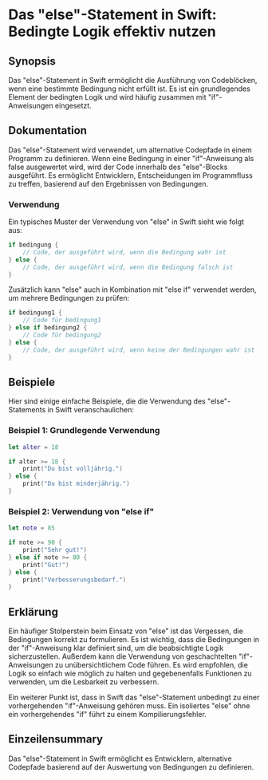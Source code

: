 <!--
Meta Description: # Das "else"-Statement in Swift: Bedingte Logik effektiv nutzen ## Synopsis Das "else"-Statement in Swift ermöglicht die Ausführung von Codeblöcken, w...
Meta Keywords: else, die, swift, der, ist
-->

# Das "else"-Statement in Swift: Bedingte Logik effektiv nutzen

## Synopsis
Das "else"-Statement in Swift ermöglicht die Ausführung von Codeblöcken, wenn eine bestimmte Bedingung nicht erfüllt ist. Es ist ein grundlegendes Element der bedingten Logik und wird häufig zusammen mit "if"-Anweisungen eingesetzt.

## Dokumentation
Das "else"-Statement wird verwendet, um alternative Codepfade in einem Programm zu definieren. Wenn eine Bedingung in einer "if"-Anweisung als false ausgewertet wird, wird der Code innerhalb des "else"-Blocks ausgeführt. Es ermöglicht Entwicklern, Entscheidungen im Programmfluss zu treffen, basierend auf den Ergebnissen von Bedingungen.

### Verwendung
Ein typisches Muster der Verwendung von "else" in Swift sieht wie folgt aus:

```swift
if bedingung {
    // Code, der ausgeführt wird, wenn die Bedingung wahr ist
} else {
    // Code, der ausgeführt wird, wenn die Bedingung falsch ist
}
```

Zusätzlich kann "else" auch in Kombination mit "else if" verwendet werden, um mehrere Bedingungen zu prüfen:

```swift
if bedingung1 {
    // Code für bedingung1
} else if bedingung2 {
    // Code für bedingung2
} else {
    // Code, der ausgeführt wird, wenn keine der Bedingungen wahr ist
}
```

## Beispiele
Hier sind einige einfache Beispiele, die die Verwendung des "else"-Statements in Swift veranschaulichen:

### Beispiel 1: Grundlegende Verwendung
```swift
let alter = 18

if alter >= 18 {
    print("Du bist volljährig.")
} else {
    print("Du bist minderjährig.")
}
```

### Beispiel 2: Verwendung von "else if"
```swift
let note = 85

if note >= 90 {
    print("Sehr gut!")
} else if note >= 80 {
    print("Gut!")
} else {
    print("Verbesserungsbedarf.")
}
```

## Erklärung
Ein häufiger Stolperstein beim Einsatz von "else" ist das Vergessen, die Bedingungen korrekt zu formulieren. Es ist wichtig, dass die Bedingungen in der "if"-Anweisung klar definiert sind, um die beabsichtigte Logik sicherzustellen. Außerdem kann die Verwendung von geschachtelten "if"-Anweisungen zu unübersichtlichem Code führen. Es wird empfohlen, die Logik so einfach wie möglich zu halten und gegebenenfalls Funktionen zu verwenden, um die Lesbarkeit zu verbessern.

Ein weiterer Punkt ist, dass in Swift das "else"-Statement unbedingt zu einer vorhergehenden "if"-Anweisung gehören muss. Ein isoliertes "else" ohne ein vorhergehendes "if" führt zu einem Kompilierungsfehler.

## Einzeilensummary
Das "else"-Statement in Swift ermöglicht es Entwicklern, alternative Codepfade basierend auf der Auswertung von Bedingungen zu definieren.